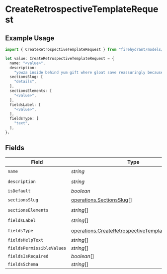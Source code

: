 # CreateRetrospectiveTemplateRequest

## Example Usage

```typescript
import { CreateRetrospectiveTemplateRequest } from "firehydrant/models/operations";

let value: CreateRetrospectiveTemplateRequest = {
  name: "<value>",
  description:
    "yowza inside behind yum gift where gloat save reassuringly because",
  sectionsSlug: [
    "details",
  ],
  sectionsElements: [
    "<value>",
  ],
  fieldsLabel: [
    "<value>",
  ],
  fieldsType: [
    "text",
  ],
};
```

## Fields

| Field                                                                                                                  | Type                                                                                                                   | Required                                                                                                               | Description                                                                                                            |
| ---------------------------------------------------------------------------------------------------------------------- | ---------------------------------------------------------------------------------------------------------------------- | ---------------------------------------------------------------------------------------------------------------------- | ---------------------------------------------------------------------------------------------------------------------- |
| `name`                                                                                                                 | *string*                                                                                                               | :heavy_check_mark:                                                                                                     | N/A                                                                                                                    |
| `description`                                                                                                          | *string*                                                                                                               | :heavy_check_mark:                                                                                                     | N/A                                                                                                                    |
| `isDefault`                                                                                                            | *boolean*                                                                                                              | :heavy_minus_sign:                                                                                                     | N/A                                                                                                                    |
| `sectionsSlug`                                                                                                         | [operations.SectionsSlug](../../models/operations/sectionsslug.md)[]                                                   | :heavy_check_mark:                                                                                                     | N/A                                                                                                                    |
| `sectionsElements`                                                                                                     | *string*[]                                                                                                             | :heavy_check_mark:                                                                                                     | N/A                                                                                                                    |
| `fieldsLabel`                                                                                                          | *string*[]                                                                                                             | :heavy_check_mark:                                                                                                     | N/A                                                                                                                    |
| `fieldsType`                                                                                                           | [operations.CreateRetrospectiveTemplateFieldsType](../../models/operations/createretrospectivetemplatefieldstype.md)[] | :heavy_check_mark:                                                                                                     | N/A                                                                                                                    |
| `fieldsHelpText`                                                                                                       | *string*[]                                                                                                             | :heavy_minus_sign:                                                                                                     | N/A                                                                                                                    |
| `fieldsPermissibleValues`                                                                                              | *string*[]                                                                                                             | :heavy_minus_sign:                                                                                                     | N/A                                                                                                                    |
| `fieldsIsRequired`                                                                                                     | *boolean*[]                                                                                                            | :heavy_minus_sign:                                                                                                     | N/A                                                                                                                    |
| `fieldsSchema`                                                                                                         | *string*[]                                                                                                             | :heavy_minus_sign:                                                                                                     | N/A                                                                                                                    |